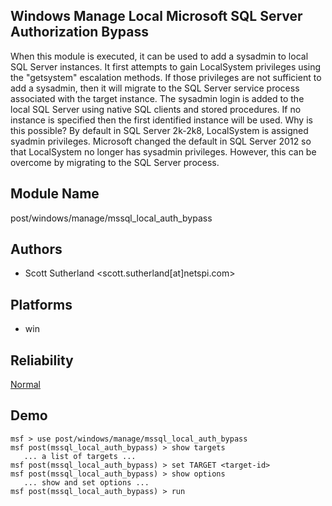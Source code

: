 ## Windows Manage Local Microsoft SQL Server Authorization Bypass

When this module is executed, it can be used to add a 
sysadmin to local SQL Server instances. It first attempts to 
gain LocalSystem privileges using the "getsystem" escalation 
methods. If those privileges are not sufficient to add a 
sysadmin, then it will migrate to the SQL Server service 
process associated with the target instance. The sysadmin 
login is added to the local SQL Server using native SQL 
clients and stored procedures. If no instance is specified 
then the first identified instance will be used. Why is this 
possible? By default in SQL Server 2k-2k8, LocalSystem is 
assigned syadmin privileges. Microsoft changed the default 
in SQL Server 2012 so that LocalSystem no longer has 
sysadmin privileges. However, this can be overcome by 
migrating to the SQL Server process.


## Module Name
post/windows/manage/mssql_local_auth_bypass

## Authors
* Scott Sutherland <scott.sutherland[at]netspi.com>





## Platforms
* win

## Reliability
[Normal](https://github.com/rapid7/metasploit-framework/wiki/Exploit-Ranking)

## Demo

```
msf > use post/windows/manage/mssql_local_auth_bypass
msf post(mssql_local_auth_bypass) > show targets
   ... a list of targets ...
msf post(mssql_local_auth_bypass) > set TARGET <target-id>
msf post(mssql_local_auth_bypass) > show options
   ... show and set options ...
msf post(mssql_local_auth_bypass) > run
```
    
    